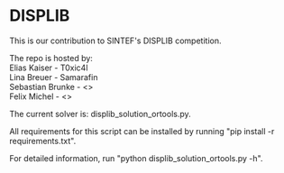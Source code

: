 # DISPLIB
This is our contribution to SINTEF's DISPLIB competition.

The repo is hosted by: \
Elias Kaiser - T0xic4l \
Lina Breuer - Samarafin \
Sebastian Brunke - <> \
Felix Michel - <>

The current solver is: displib_solution_ortools.py.

All requirements for this script can be installed by running "pip install -r requirements.txt".

For detailed information, run "python displib_solution_ortools.py -h".